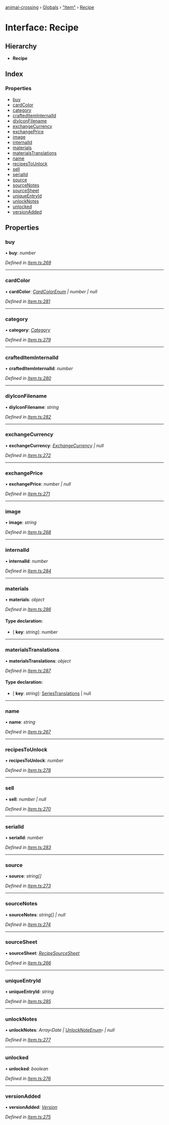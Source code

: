 [animal-crossing](../README.md) › [Globals](../globals.md) › ["Item"](../modules/_item_.md) › [Recipe](_item_.recipe.md)

# Interface: Recipe

## Hierarchy

* **Recipe**

## Index

### Properties

* [buy](_item_.recipe.md#buy)
* [cardColor](_item_.recipe.md#cardcolor)
* [category](_item_.recipe.md#category)
* [craftedItemInternalId](_item_.recipe.md#craftediteminternalid)
* [diyIconFilename](_item_.recipe.md#diyiconfilename)
* [exchangeCurrency](_item_.recipe.md#exchangecurrency)
* [exchangePrice](_item_.recipe.md#exchangeprice)
* [image](_item_.recipe.md#image)
* [internalId](_item_.recipe.md#internalid)
* [materials](_item_.recipe.md#materials)
* [materialsTranslations](_item_.recipe.md#materialstranslations)
* [name](_item_.recipe.md#name)
* [recipesToUnlock](_item_.recipe.md#recipestounlock)
* [sell](_item_.recipe.md#sell)
* [serialId](_item_.recipe.md#serialid)
* [source](_item_.recipe.md#source)
* [sourceNotes](_item_.recipe.md#sourcenotes)
* [sourceSheet](_item_.recipe.md#sourcesheet)
* [uniqueEntryId](_item_.recipe.md#uniqueentryid)
* [unlockNotes](_item_.recipe.md#unlocknotes)
* [unlocked](_item_.recipe.md#unlocked)
* [versionAdded](_item_.recipe.md#versionadded)

## Properties

###  buy

• **buy**: *number*

*Defined in [Item.ts:269](https://github.com/Norviah/animal-crossing/blob/26c21f5/module/types/Item.ts#L269)*

___

###  cardColor

• **cardColor**: *[CardColorEnum](../enums/_item_.cardcolorenum.md) | number | null*

*Defined in [Item.ts:281](https://github.com/Norviah/animal-crossing/blob/26c21f5/module/types/Item.ts#L281)*

___

###  category

• **category**: *[Category](../enums/_item_.category.md)*

*Defined in [Item.ts:279](https://github.com/Norviah/animal-crossing/blob/26c21f5/module/types/Item.ts#L279)*

___

###  craftedItemInternalId

• **craftedItemInternalId**: *number*

*Defined in [Item.ts:280](https://github.com/Norviah/animal-crossing/blob/26c21f5/module/types/Item.ts#L280)*

___

###  diyIconFilename

• **diyIconFilename**: *string*

*Defined in [Item.ts:282](https://github.com/Norviah/animal-crossing/blob/26c21f5/module/types/Item.ts#L282)*

___

###  exchangeCurrency

• **exchangeCurrency**: *[ExchangeCurrency](../enums/_item_.exchangecurrency.md) | null*

*Defined in [Item.ts:272](https://github.com/Norviah/animal-crossing/blob/26c21f5/module/types/Item.ts#L272)*

___

###  exchangePrice

• **exchangePrice**: *number | null*

*Defined in [Item.ts:271](https://github.com/Norviah/animal-crossing/blob/26c21f5/module/types/Item.ts#L271)*

___

###  image

• **image**: *string*

*Defined in [Item.ts:268](https://github.com/Norviah/animal-crossing/blob/26c21f5/module/types/Item.ts#L268)*

___

###  internalId

• **internalId**: *number*

*Defined in [Item.ts:284](https://github.com/Norviah/animal-crossing/blob/26c21f5/module/types/Item.ts#L284)*

___

###  materials

• **materials**: *object*

*Defined in [Item.ts:286](https://github.com/Norviah/animal-crossing/blob/26c21f5/module/types/Item.ts#L286)*

#### Type declaration:

* \[ **key**: *string*\]: number

___

###  materialsTranslations

• **materialsTranslations**: *object*

*Defined in [Item.ts:287](https://github.com/Norviah/animal-crossing/blob/26c21f5/module/types/Item.ts#L287)*

#### Type declaration:

* \[ **key**: *string*\]: [SeriesTranslations](_item_.seriestranslations.md) | null

___

###  name

• **name**: *string*

*Defined in [Item.ts:267](https://github.com/Norviah/animal-crossing/blob/26c21f5/module/types/Item.ts#L267)*

___

###  recipesToUnlock

• **recipesToUnlock**: *number*

*Defined in [Item.ts:278](https://github.com/Norviah/animal-crossing/blob/26c21f5/module/types/Item.ts#L278)*

___

###  sell

• **sell**: *number | null*

*Defined in [Item.ts:270](https://github.com/Norviah/animal-crossing/blob/26c21f5/module/types/Item.ts#L270)*

___

###  serialId

• **serialId**: *number*

*Defined in [Item.ts:283](https://github.com/Norviah/animal-crossing/blob/26c21f5/module/types/Item.ts#L283)*

___

###  source

• **source**: *string[]*

*Defined in [Item.ts:273](https://github.com/Norviah/animal-crossing/blob/26c21f5/module/types/Item.ts#L273)*

___

###  sourceNotes

• **sourceNotes**: *string[] | null*

*Defined in [Item.ts:274](https://github.com/Norviah/animal-crossing/blob/26c21f5/module/types/Item.ts#L274)*

___

###  sourceSheet

• **sourceSheet**: *[RecipeSourceSheet](../enums/_item_.recipesourcesheet.md)*

*Defined in [Item.ts:266](https://github.com/Norviah/animal-crossing/blob/26c21f5/module/types/Item.ts#L266)*

___

###  uniqueEntryId

• **uniqueEntryId**: *string*

*Defined in [Item.ts:285](https://github.com/Norviah/animal-crossing/blob/26c21f5/module/types/Item.ts#L285)*

___

###  unlockNotes

• **unlockNotes**: *Array‹Date | [UnlockNoteEnum](../enums/_item_.unlocknoteenum.md)› | null*

*Defined in [Item.ts:277](https://github.com/Norviah/animal-crossing/blob/26c21f5/module/types/Item.ts#L277)*

___

###  unlocked

• **unlocked**: *boolean*

*Defined in [Item.ts:276](https://github.com/Norviah/animal-crossing/blob/26c21f5/module/types/Item.ts#L276)*

___

###  versionAdded

• **versionAdded**: *[Version](../enums/_item_.version.md)*

*Defined in [Item.ts:275](https://github.com/Norviah/animal-crossing/blob/26c21f5/module/types/Item.ts#L275)*
